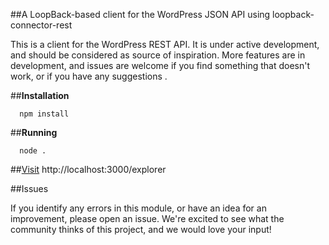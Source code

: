##A LoopBack-based client for the WordPress JSON API using loopback-connector-rest


This is a client for the WordPress REST API. It is under active development, and should be considered as source of inspiration. More features are in development, and issues are welcome if you find something that doesn't work, or  if you have any suggestions .

##**Installation**

      npm install
      

##**Running**

      node .
      
##[Visit](http://localhost:3000/explorer)    http://localhost:3000/explorer


##Issues

If you identify any errors in this module, or have an idea for an improvement, please open an issue. We're excited to see what the community thinks of this project, and we would love your input!
